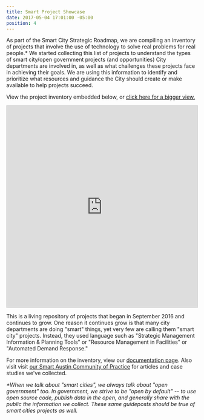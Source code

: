 ```yaml
---
title: Smart Project Showcase
date: 2017-05-04 17:01:00 -05:00
position: 4
---
```


As part of the Smart City Strategic Roadmap, we are compiling an inventory of projects that involve the use of technology to solve real problems for real people.\* We started collecting this list of projects to understand the types of smart city/open government projects (and opportunities) City departments are involved in, as well as what challenges these projects face in achieving their goals. We are using this information to identify and prioritize what resources and guidance the City should create or make available to help projects succeed.

View the project inventory embedded below, or  [click here for a bigger view.](https://airtable.com/embed/shrw1eaApYvCI2fbE/tbluO6vp5XB2GwYk4/viwPqpeM7kQ69dSC5)

<iframe class="airtable-embed" src="https://airtable.com/embed/shrw1eaApYvCI2fbE?backgroundColor=purple" frameborder="0" onmousewheel="" width="100%" height="533" style="background: transparent; border: 1px solid #ccc;">
</iframe>

This is a living repository of projects that began in September 2016 and continues to grow. One reason it continues grow is that many city departments are doing "smart" things, yet very few are calling them "smart city" projects. Instead, they used language such as "Strategic Management Information & Planning Tools" or "Resource Management in Facilities" or "Automated Demand Response."

For more information on the inventory, view our [documentation page](https://opengovpartnership.bloomfire.com/posts/1365870). Also visit visit [our Smart Austin Community of Practice](https://smartaustin.bloomfire.com/) for articles and case studies we've collected.

*\*When we talk about "smart cities", we always talk about "open government" too. In government, we strive to be "open by default" -- to use open source code, publish data in the open, and generally share with the public the information we collect. These same guideposts should be true of smart cities projects as well.*